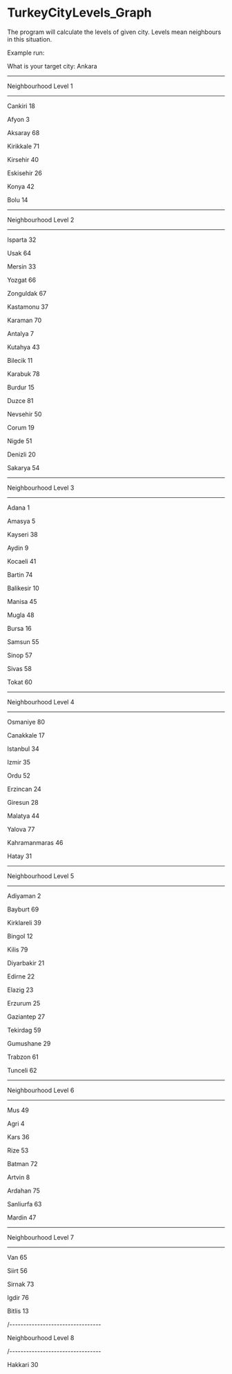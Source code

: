 # TurkeyCityLevels_Graph
The program will calculate the levels of given city. Levels mean neighbours in this situation.


Example run:


What is your target city: Ankara

---------------------------------

Neighbourhood Level 1

---------------------------------

Cankiri 18

Afyon 3

Aksaray 68

Kirikkale 71

Kirsehir 40

Eskisehir 26

Konya 42

Bolu 14

---------------------------------

Neighbourhood Level 2

---------------------------------

Isparta 32

Usak 64

Mersin 33

Yozgat 66

Zonguldak 67

Kastamonu 37

Karaman 70

Antalya 7

Kutahya 43

Bilecik 11

Karabuk 78

Burdur 15

Duzce 81

Nevsehir 50

Corum 19

Nigde 51

Denizli 20

Sakarya 54

---------------------------------

Neighbourhood Level 3

---------------------------------

Adana 1

Amasya 5

Kayseri 38

Aydin 9

Kocaeli 41

Bartin 74

Balikesir 10

Manisa 45

Mugla 48

Bursa 16

Samsun 55

Sinop 57

Sivas 58

Tokat 60

---------------------------------

Neighbourhood Level 4

---------------------------------

Osmaniye 80

Canakkale 17

Istanbul 34

Izmir 35

Ordu 52

Erzincan 24

Giresun 28

Malatya 44

Yalova 77

Kahramanmaras 46

Hatay 31

---------------------------------

Neighbourhood Level 5

---------------------------------

Adiyaman 2

Bayburt 69

Kirklareli 39

Bingol 12

Kilis 79

Diyarbakir 21

Edirne 22

Elazig 23

Erzurum 25

Gaziantep 27

Tekirdag 59

Gumushane 29

Trabzon 61

Tunceli 62

---------------------------------

Neighbourhood Level 6

---------------------------------

Mus 49

Agri 4

Kars 36

Rize 53

Batman 72

Artvin 8

Ardahan 75

Sanliurfa 63

Mardin 47

---------------------------------

Neighbourhood Level 7

---------------------------------

Van 65

Siirt 56

Sirnak 73

Igdir 76

Bitlis 13

/---------------------------------

Neighbourhood Level 8

/---------------------------------

Hakkari 30
